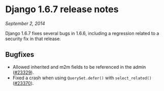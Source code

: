 # Django 1.6.7 release notes

*September 2, 2014*

Django 1.6.7 fixes several bugs in 1.6.6, including a regression related to
a security fix in that release.

## Bugfixes

* Allowed inherited and m2m fields to be referenced in the admin
  ([#23329](https://code.djangoproject.com/ticket/23329)).
* Fixed a crash when using `QuerySet.defer()` with `select_related()`
  ([#23370](https://code.djangoproject.com/ticket/23370)).
